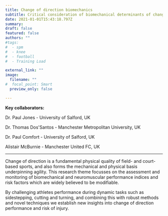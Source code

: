 ```yaml
---
title: Change of direction biomechanics
subtitle: Critical consideration of biomechanical determinants of change of direction ability
date: 2021-01-01T15:43:18.797Z
summary:
draft: false
featured: false
authors: ""
#tags:
#  - spm
#  - knee
#  - football
#  - Training Load

external_link: ""
image:
  filename: ""
#  focal_point: Smart
  preview_only: false

---
```

**Key collaborators:**

Dr. Paul Jones - University of Salford, UK

Dr. Thomas Dos'Santos - Manchester Metropolitan University, UK

Dr. Paul Comfort - University of Salford, UK

Alistair McBurnie - Manchester United FC, UK
___

Change of direction is a fundamental physical quality of field- and court-based sports, and also forms the mechanical and physical basis underpinning agility. This research theme focusses on the assessment and monitoring of biomechanical and neuromuscular performance indices and risk factors which are widely believed to be modifiable.

By challenging athletes performance during dynamic tasks such as sidestepping, cutting and turning, and combining this with robust methods and novel techniques we establish new insights into change of direction performance and risk of injury.
